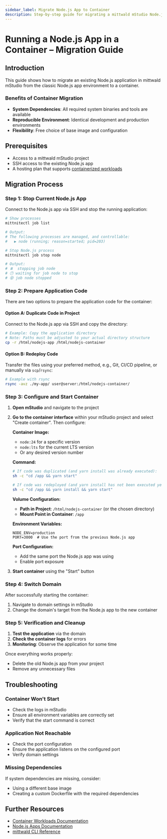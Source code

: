 ```yaml
---
sidebar_label: Migrate Node.js App to Container
description: Step-by-step guide for migrating a mittwald mStudio Node.js app to a container
---
```


# Running a Node.js App in a Container – Migration Guide

## Introduction

This guide shows how to migrate an existing Node.js application in mittwald mStudio from the classic Node.js app environment to a container.

### Benefits of Container Migration

- **System Dependencies**: All required system binaries and tools are available
- **Reproducible Environment**: Identical development and production environments
- **Flexibility**: Free choice of base image and configuration

## Prerequisites

- Access to a mittwald mStudio project
- SSH access to the existing Node.js app
- A hosting plan that supports [containerized workloads](/docs/v2/platform/workloads/containers)

## Migration Process

### Step 1: Stop Current Node.js App

Connect to the Node.js app via SSH and stop the running application:

```bash
# Show processes
mittnitectl job list

# Output:
# The following processes are managed, and controllable:
#   ▶︎ node (running; reason=started; pid=203)

# Stop Node.js process
mittnitectl job stop node

# Output:
# ⏸️  stopping job node
# 🕑 waiting for job node to stop
# 😵 job node stopped
```

### Step 2: Prepare Application Code

There are two options to prepare the application code for the container:

#### Option A: Duplicate Code in Project

Connect to the Node.js app via SSH and copy the directory:

```bash
# Example: Copy the application directory
# Note: Paths must be adjusted to your actual directory structure
cp -r /html/nodejs-app /html/nodejs-container
```

#### Option B: Redeploy Code

Transfer the files using your preferred method, e.g., Git, CI/CD pipeline, or manually via `scp`/`rsync`:

```bash
# Example with rsync
rsync -avz ./my-app/ user@server:/html/nodejs-container/
```

### Step 3: Configure and Start Container

1. **Open mStudio** and navigate to the project

2. **Go to the container interface** within your mStudio project and select "Create container". Then configure:

   **Container Image:**
   - `node:24` for a specific version
   - `node:lts` for the current LTS version
   - Or any desired version number

   **Command:**
   ```bash
   # If code was duplicated (and yarn install was already executed):
   sh -c "cd /app && yarn start"
   
   # If code was redeployed (and yarn install has not been executed yet):
   sh -c "cd /app && yarn install && yarn start"
   ```

   **Volume Configuration:**
   - **Path in Project**: `/html/nodejs-container` (or the chosen directory)
   - **Mount Point in Container**: `/app`

   **Environment Variables:**
   ```env
   NODE_ENV=production
   PORT=3000  # Use the port from the previous Node.js app
   ```

   **Port Configuration:**
   - Add the same port the Node.js app was using
   - Enable port exposure

3. **Start container** using the "Start" button

### Step 4: Switch Domain

After successfully starting the container:

1. Navigate to domain settings in mStudio
2. Change the domain's target from the Node.js app to the new container

### Step 5: Verification and Cleanup

1. **Test the application** via the domain
2. **Check the container logs** for errors
3. **Monitoring**: Observe the application for some time

Once everything works properly:
- Delete the old Node.js app from your project
- Remove any unnecessary files

## Troubleshooting

### Container Won't Start

- Check the logs in mStudio
- Ensure all environment variables are correctly set
- Verify that the start command is correct

### Application Not Reachable

- Check the port configuration
- Ensure the application listens on the configured port
- Verify domain settings

### Missing Dependencies

If system dependencies are missing, consider:
- Using a different base image
- Creating a custom Dockerfile with the required dependencies

## Further Resources

- [Container Workloads Documentation](/docs/v2/platform/workloads/containers)
- [Node.js Apps Documentation](/docs/v2/platform/workloads/nodejs)
- [mittwald CLI Reference](/docs/v2/cli/reference/container)